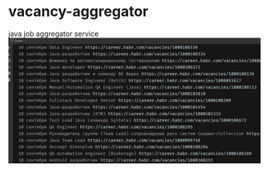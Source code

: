 # vacancy-aggregator
java job aggregator service
![alt text](src/main/resources/images/consoleOutput.png)
